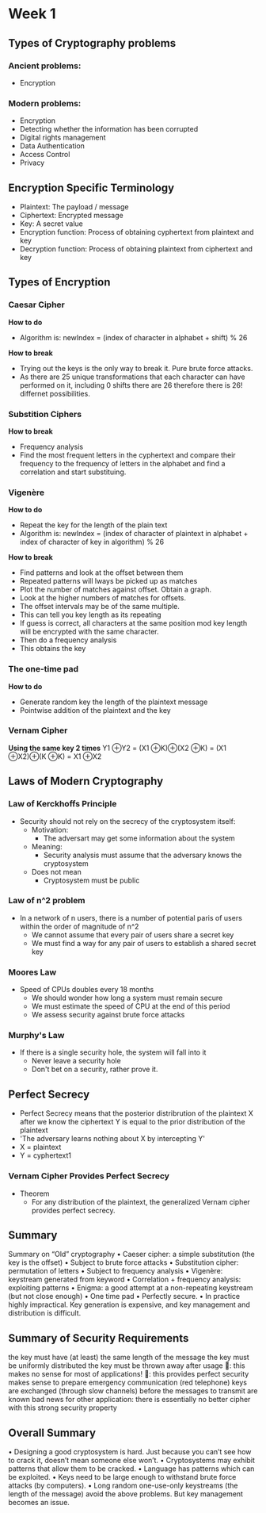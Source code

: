 # Week 1

## Types of Cryptography problems

### Ancient problems:

- Encryption
  
### Modern problems: 

- Encryption
- Detecting whether the information has been corrupted
- Digital rights management
- Data Authentication
- Access Control
- Privacy

## Encryption Specific Terminology

- Plaintext: The payload / message
- Ciphertext: Encrypted message
- Key: A secret value
- Encryption function: Process of obtaining cyphertext from plaintext and key
- Decryption function: Process of obtaining plaintext from ciphertext and key

## Types of Encryption

### Caesar Cipher

**How to do**
- Algorithm is: newIndex = (index of character in alphabet + shift) % 26

**How to break**
- Trying out the keys is the only way to break it. Pure brute force attacks. 
- As there are 25 unique transformations that each character can have performed on it, including 0 shifts there are 26 therefore there is 26! differnet possibilities.

### Substition Ciphers


**How to break**
- Frequency analysis
- Find the most frequent letters in the cyphertext and compare their frequency to the frequency of letters in the alphabet and find a correlation and start substituing.

### Vigenère

**How to do**
- Repeat the key for the length of the plain text
- Algorithm is: newIndex = (index of character of plaintext in alphabet + index of character of key in algorithm) % 26

**How to break**
- Find patterns and look at the offset between them
- Repeated patterns will lways be picked up as matches
- Plot the number of matches against offset. Obtain a graph.
- Look at the higher numbers of matches for offsets.
- The offset intervals may be of the same multiple.
- This can tell you key length as its repeating
- If guess is correct, all characters at the same position mod key length will be encrypted with the same character.
- Then do a frequency analysis 
- This obtains the key


### The one-time pad

**How to do**
- Generate random key the length of the plaintext message
- Pointwise addition of the plaintext and the key

### Vernam Cipher

**Using the same key 2 times**
Y1 ⊕Y2 = (X1 ⊕K)⊕(X2 ⊕K) = (X1 ⊕X2)⊕(K ⊕K) = X1 ⊕X2

## Laws of Modern Cryptography

### Law of Kerckhoffs Principle
- Security should not rely on the secrecy of the cryptosystem itself:
  - Motivation: 
    - The adversart may get some information about the system 
  - Meaning:
    - Security analysis must assume that the adversary knows the cryptosystem
  - Does not mean
    - Cryptosystem must be public

### Law of n^2 problem
- In a network of n users, there is a number of potential paris of users within the order of magnitude of n^2
  - We cannot assume that every pair of users share a secret key
  - We must find a way for any pair of users to establish a shared secret key

### Moores Law
- Speed of CPUs doubles every 18 months
  - We should wonder how long a system must remain secure
  - We must estimate the speed of CPU at the end of this period
  - We assess security against brute force attacks

### Murphy's Law
- If there is a single security hole, the system will fall into it
  - Never leave a security hole
  - Don't bet on a security, rather prove it.

## Perfect Secrecy

- Perfect Secrecy means that the posterior distribrution of the plaintext X after we know the ciphertext Y is equal to the prior distribution of the plaintext
- 'The adversary learns nothing about X by intercepting Y'
- X = plaintext
- Y = cyphertext1

### Vernam Cipher Provides Perfect Secrecy

- Theorem
  - For any distribution of the plaintext, the generalized Vernam cipher provides perfect secrecy.

## Summary
Summary on “Old” cryptography
• Caeser cipher: a simple substitution (the key is the offset) • Subject to brute force attacks
• Substitution cipher: permutation of letters • Subject to frequency analysis
• Vigenère: keystream generated from keyword
• Correlation + frequency analysis: exploiting patterns
• Enigma: a good attempt at a non-repeating keystream (but not close enough) • One time pad
• Perfectly secure.
• In practice highly impractical. Key generation is expensive, and key management and distribution is difficult.

## Summary of Security Requirements
the key must have (at least) the same length of the message the key must be uniformly distributed
the key must be thrown away after usage
􏰇: this makes no sense for most of applications! 􏰈: this provides perfect security
makes sense to prepare emergency communication (red telephone)
keys are exchanged (through slow channels) before the messages to transmit are known
bad news for other application: there is essentially no better cipher with this strong security property

## Overall Summary
• Designing a good cryptosystem is hard. Just because you can’t see how to crack it, doesn’t mean someone else won’t.
• Cryptosystems may exhibit patterns that allow them to be cracked.
• Language has patterns which can be exploited.
• Keys need to be large enough to withstand brute force attacks (by computers).
• Long random one-use-only keystreams (the length of the message) avoid the above problems. But key management becomes an issue.